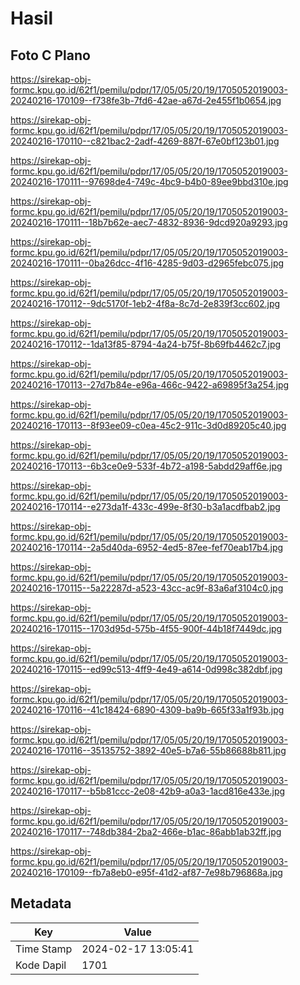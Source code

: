 # Hasil

## Foto C Plano

https://sirekap-obj-formc.kpu.go.id/62f1/pemilu/pdpr/17/05/05/20/19/1705052019003-20240216-170109--f738fe3b-7fd6-42ae-a67d-2e455f1b0654.jpg

https://sirekap-obj-formc.kpu.go.id/62f1/pemilu/pdpr/17/05/05/20/19/1705052019003-20240216-170110--c821bac2-2adf-4269-887f-67e0bf123b01.jpg

https://sirekap-obj-formc.kpu.go.id/62f1/pemilu/pdpr/17/05/05/20/19/1705052019003-20240216-170111--97698de4-749c-4bc9-b4b0-89ee9bbd310e.jpg

https://sirekap-obj-formc.kpu.go.id/62f1/pemilu/pdpr/17/05/05/20/19/1705052019003-20240216-170111--18b7b62e-aec7-4832-8936-9dcd920a9293.jpg

https://sirekap-obj-formc.kpu.go.id/62f1/pemilu/pdpr/17/05/05/20/19/1705052019003-20240216-170111--0ba26dcc-4f16-4285-9d03-d2965febc075.jpg

https://sirekap-obj-formc.kpu.go.id/62f1/pemilu/pdpr/17/05/05/20/19/1705052019003-20240216-170112--9dc5170f-1eb2-4f8a-8c7d-2e839f3cc602.jpg

https://sirekap-obj-formc.kpu.go.id/62f1/pemilu/pdpr/17/05/05/20/19/1705052019003-20240216-170112--1da13f85-8794-4a24-b75f-8b69fb4462c7.jpg

https://sirekap-obj-formc.kpu.go.id/62f1/pemilu/pdpr/17/05/05/20/19/1705052019003-20240216-170113--27d7b84e-e96a-466c-9422-a69895f3a254.jpg

https://sirekap-obj-formc.kpu.go.id/62f1/pemilu/pdpr/17/05/05/20/19/1705052019003-20240216-170113--8f93ee09-c0ea-45c2-911c-3d0d89205c40.jpg

https://sirekap-obj-formc.kpu.go.id/62f1/pemilu/pdpr/17/05/05/20/19/1705052019003-20240216-170113--6b3ce0e9-533f-4b72-a198-5abdd29aff6e.jpg

https://sirekap-obj-formc.kpu.go.id/62f1/pemilu/pdpr/17/05/05/20/19/1705052019003-20240216-170114--e273da1f-433c-499e-8f30-b3a1acdfbab2.jpg

https://sirekap-obj-formc.kpu.go.id/62f1/pemilu/pdpr/17/05/05/20/19/1705052019003-20240216-170114--2a5d40da-6952-4ed5-87ee-fef70eab17b4.jpg

https://sirekap-obj-formc.kpu.go.id/62f1/pemilu/pdpr/17/05/05/20/19/1705052019003-20240216-170115--5a22287d-a523-43cc-ac9f-83a6af3104c0.jpg

https://sirekap-obj-formc.kpu.go.id/62f1/pemilu/pdpr/17/05/05/20/19/1705052019003-20240216-170115--1703d95d-575b-4f55-900f-44b18f7449dc.jpg

https://sirekap-obj-formc.kpu.go.id/62f1/pemilu/pdpr/17/05/05/20/19/1705052019003-20240216-170115--ed99c513-4ff9-4e49-a614-0d998c382dbf.jpg

https://sirekap-obj-formc.kpu.go.id/62f1/pemilu/pdpr/17/05/05/20/19/1705052019003-20240216-170116--41c18424-6890-4309-ba9b-665f33a1f93b.jpg

https://sirekap-obj-formc.kpu.go.id/62f1/pemilu/pdpr/17/05/05/20/19/1705052019003-20240216-170116--35135752-3892-40e5-b7a6-55b86688b811.jpg

https://sirekap-obj-formc.kpu.go.id/62f1/pemilu/pdpr/17/05/05/20/19/1705052019003-20240216-170117--b5b81ccc-2e08-42b9-a0a3-1acd816e433e.jpg

https://sirekap-obj-formc.kpu.go.id/62f1/pemilu/pdpr/17/05/05/20/19/1705052019003-20240216-170117--748db384-2ba2-466e-b1ac-86abb1ab32ff.jpg

https://sirekap-obj-formc.kpu.go.id/62f1/pemilu/pdpr/17/05/05/20/19/1705052019003-20240216-170109--fb7a8eb0-e95f-41d2-af87-7e98b796868a.jpg


## Metadata

| Key        | Value               |
| ---------- | ------------------- |
| Time Stamp | 2024-02-17 13:05:41 |
| Kode Dapil | 1701                |



